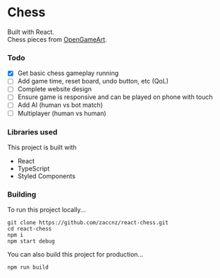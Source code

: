 # Chess

Built with React.  
Chess pieces from [OpenGameArt](https://opengameart.org/content/chess-pieces-and-board-squares).  

### Todo

- [x] Get basic chess gameplay running
- [ ] Add game time, reset board, undo button, etc (QoL)
- [ ] Complete website design
- [ ] Ensure game is responsive and can be played on phone with touch
- [ ] Add AI (human vs bot match)
- [ ] Multiplayer (human vs human)

### Libraries used
This project is built with  
- React
- TypeScript
- Styled Components

### Building

To run this project locally...  
```
git clone https://github.com/zaccnz/react-chess.git
cd react-chess
npm i
npm start debug
```
  
You can also build this project for production...
```
npm run build
```
  
